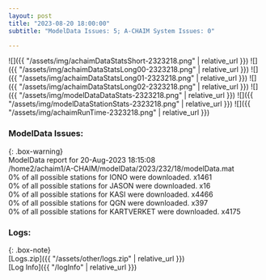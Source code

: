```yaml
---
layout: post
title: "2023-08-20 18:00:00"
subtitle: "ModelData Issues: 5; A-CHAIM System Issues: 0"

---
```


![]({{ "/assets/img/achaimDataStatsShort-2323218.png" | relative_url }})
![]({{ "/assets/img/achaimDataStatsLong00-2323218.png" | relative_url }})
![]({{ "/assets/img/achaimDataStatsLong01-2323218.png" | relative_url }})
![]({{ "/assets/img/achaimDataStatsLong02-2323218.png" | relative_url }})
![]({{ "/assets/img/modelDataDataStats-2323218.png" | relative_url }})
![]({{ "/assets/img/modelDataStationStats-2323218.png" | relative_url }})
![]({{ "/assets/img/achaimRunTime-2323218.png" | relative_url }})


### ModelData Issues:  
  
{: .box-warning}  
 ModelData report for 20-Aug-2023 18:15:08   
 /home2/achaim1/A-CHAIM/modelData/2023/232/18/modelData.mat   
 0% of all possible stations for IONO were downloaded. x1461   
 0% of all possible stations for JASON were downloaded. x16   
 0% of all possible stations for KASI were downloaded. x4466   
 0% of all possible stations for QGN were downloaded. x397   
 0% of all possible stations for KARTVERKET were downloaded. x4175   
  


### Logs:  
  
{: .box-note}  
[Logs.zip]({{ "/assets/other/logs.zip" | relative_url }})  
[Log Info]({{ "/logInfo" | relative_url }})  

